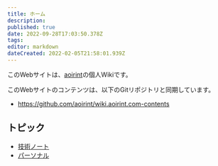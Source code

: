 ```yaml
---
title: ホーム
description: 
published: true
date: 2022-09-28T17:03:50.378Z
tags: 
editor: markdown
dateCreated: 2022-02-05T21:58:01.939Z
---
```


このWebサイトは、[aoirint](https://github.com/aoirint)の個人Wikiです。

このWebサイトのコンテンツは、以下のGitリポジトリと同期しています。

- <https://github.com/aoirint/wiki.aoirint.com-contents>

## トピック

- [技術ノート](/ja/technote)
- [パーソナル](/ja/personal)
